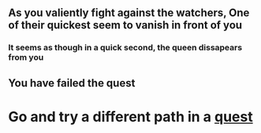## As you valiently fight against the watchers, One of their quickest seem to vanish in front of you
### It seems as though in a quick second, the queen dissapears from you
## You have failed the quest
# Go and try a different path in a [quest](../../../tavernquests.md)
